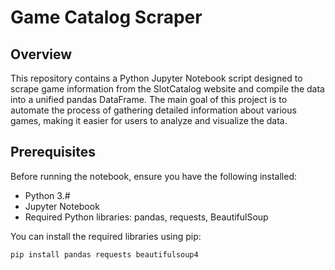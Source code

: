 # Game Catalog Scraper

## Overview

This repository contains a Python Jupyter Notebook script designed to scrape game information from the SlotCatalog website and compile the data into a unified pandas DataFrame. The main goal of this project is to automate the process of gathering detailed information about various games, making it easier for users to analyze and visualize the data.

## Prerequisites

Before running the notebook, ensure you have the following installed:

- Python 3.#
- Jupyter Notebook
- Required Python libraries: pandas, requests, BeautifulSoup

You can install the required libraries using pip:

```bash
pip install pandas requests beautifulsoup4
